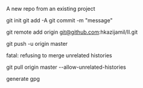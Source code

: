 A new repo from an existing project

git init
git add -A
git commit -m "message"

git remote add origin git@github.com:hkazijamil/II.git

git push -u origin master


fatal: refusing to merge unrelated histories

 git pull origin master --allow-unrelated-histories


 generate gpg

